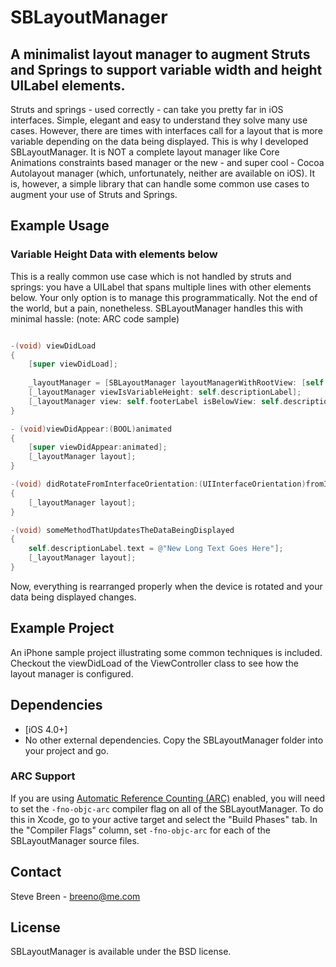 # SBLayoutManager
## A minimalist layout manager to augment Struts and Springs to support variable width and height UILabel elements.

Struts and springs - used correctly - can take you pretty far in iOS interfaces.  Simple, elegant and easy to understand they solve many use cases.
However, there are times with interfaces call for a layout that is more variable depending on the data being displayed.  This is why I developed SBLayoutManager.  It is NOT a complete layout manager like Core Animations constraints based manager or the new - and super cool - Cocoa Autolayout manager (which, unfortunately, neither are available on iOS). It is, however, a simple library that can handle some common use cases to augment your use of Struts and Springs.

## Example Usage

###  Variable Height Data with elements below

This is a really common use case which is not handled by struts and springs: you have a UILabel that spans multiple lines with other elements below.  Your only option is to manage this programmatically. Not the end of the world, but a pain, nonetheless.
SBLayoutManager handles this with minimal hassle: (note: ARC code sample)

``` objective-c

-(void) viewDidLoad
{
	[super viewDidLoad];
	
	_layoutManager = [SBLayoutManager layoutManagerWithRootView: [self view]];
	[_layoutManager viewIsVariableHeight: self.descriptionLabel];
	[_layoutManager view: self.footerLabel isBelowView: self.descriptionLabel];
}

- (void)viewDidAppear:(BOOL)animated
{
    [super viewDidAppear:animated];
	[_layoutManager layout];
}

-(void) didRotateFromInterfaceOrientation:(UIInterfaceOrientation)fromInterfaceOrientation
{
	[_layoutManager layout];
}

-(void) someMethodThatUpdatesTheDataBeingDisplayed
{
	self.descriptionLabel.text = @"New Long Text Goes Here"];
	[_layoutManager layout];
}

```

Now, everything is rearranged properly when the device is rotated and your data being displayed changes.

## Example Project

An iPhone sample project illustrating some common techniques is included.
Checkout the viewDidLoad of the ViewController class to see how the layout manager is configured.

## Dependencies

* [iOS 4.0+]
* No other external dependencies.  Copy the SBLayoutManager folder into your project and go.

### ARC Support

If you are using [Automatic Reference Counting (ARC)](http://clang.llvm.org/docs/AutomaticReferenceCounting.html) enabled, you will need to set the `-fno-objc-arc` compiler flag on all of the SBLayoutManager. To do this in Xcode, go to your active target and select the "Build Phases" tab. In the "Compiler Flags" column, set `-fno-objc-arc` for each of the SBLayoutManager source files.

## Contact

Steve Breen - breeno@me.com

## License

SBLayoutManager is available under the BSD license.
